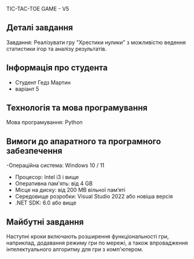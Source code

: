 TIC-TAC-TOE GAME - V5
## Деталі завдання 
Завдання: Реалізувати гру "Хрестики нулики" з можливістю ведення статистики ігор та аналізу результатів.
## Інформація про студента 
- Студент Гедз Мартин
- варіант 5
## Технологія та мова програмування
Мова програмування: Python 
 ## Вимоги до апаратного та програмного забезпечення

   -Операційна система: Windows 10 / 11
   - Процесор: Intel i3 і вище
   - Оперативна пам'ять: від 4 GB
   - Місце на диску: від 200 MB вільної пам’яті
   - Середовище розробки: Visual Studio 2022 або новіша версія
   - .NET SDK: 6.0 або вище
 ## Майбутні завдання 
 Наступні кроки включають розширення функціональності гри, наприклад, додавання режиму гри по мережі, а також впровадження інтелектуального алгоритму для гри з комп'ютером.
